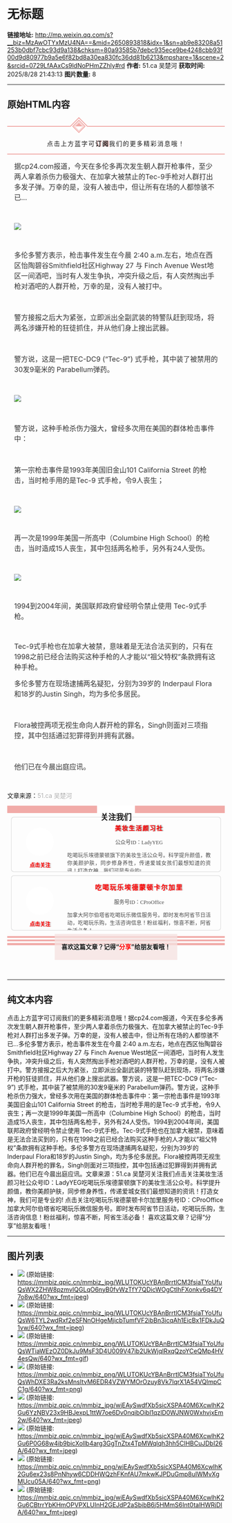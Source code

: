 # 无标题

**链接地址:** http://mp.weixin.qq.com/s?__biz=MzAwOTYxMzU4NA==&mid=2650893818&idx=1&sn=ab9e83208a51253b0dbf7cbc93d9a138&chksm=80a93585b7debc935ece9be4248cbb93f00d9d80977b9a5e6f82bd8a30ea830fc36dd81b6213&mpshare=1&scene=2&srcid=0729LfAAxCs9ldNoPHmZZhly#rd
**作者:** 51.ca 吴楚河
**获取时间:** 2025/8/28 21:43:13
**图片数量:** 8

---

## 原始HTML内容

<section style="box-sizing: border-box;"><section class="Powered-by-XIUMI V5" style="box-sizing: border-box;" powered-by="xiumi.us"><section class="" style="margin-top: 10px;margin-bottom: 10px;padding-top: 1.3em;box-sizing: border-box;"><section class="" style="border-top: 2px solid rgb(241, 171, 168);border-bottom: 2px solid rgb(241, 171, 168);box-sizing: border-box;"><section class="" style="box-sizing: border-box;"><section class="Powered-by-XIUMI V5" style="box-sizing: border-box;" powered-by="xiumi.us"><section class="" style="margin-top: -16px;margin-left: 30%;margin-right: 30%;box-sizing: border-box;"><section class="" style="display: inline-block;box-sizing: border-box;"><section style="transform: rotate(45deg);-webkit-transform: rotate(45deg);-moz-transform: rotate(45deg);-o-transform: rotate(45deg);box-sizing: border-box;"><section style="width: 30px;height: 30px;border-left: 2px solid rgb(241, 171, 168);border-top: 2px solid rgb(241, 171, 168);background-color: rgb(255, 255, 255) !important;box-sizing: border-box;"><section style="width: 22px;height: 22px;margin: 2px;border-width: 2px;border-style: solid;border-color: rgb(241, 171, 168);box-sizing: border-box;"><section style="width: 16px;height: 16px;margin: 1px auto auto;border-width: 1px;border-style: solid;border-color: rgb(241, 171, 168);box-sizing: border-box;"><section style="width: 0px;margin: 1px auto auto;border-left: 12px solid rgb(241, 171, 168);border-bottom: 12px solid transparent !important;box-sizing: border-box;"></section></section></section></section></section></section></section></section><section class="Powered-by-XIUMI V5" style="box-sizing: border-box;" powered-by="xiumi.us"><section class="" style="box-sizing: border-box;"><section class="" style="text-align: center;font-size: 14px;letter-spacing: 2px;box-sizing: border-box;"><p style="box-sizing: border-box;">点击上方蓝字可<span style="text-shadow: rgb(241, 171, 168) 2px 0px 2px;box-sizing: border-box;"><strong style="box-sizing: border-box;">订阅</strong></span>我们的更多精彩消息哦！</p></section></section></section></section></section></section></section><section class="Powered-by-XIUMI V5" style="box-sizing: border-box;" powered-by="xiumi.us"><section class="" style="box-sizing: border-box;"><section class="" style="box-sizing: border-box;"><p style="margin-right: 16px;margin-left: 16px;max-width: 100%;min-height: 1em;color: rgb(51, 51, 51);"><span style="max-width: 100%;font-size: 16px;box-sizing: border-box !important;word-wrap: break-word !important;">据cp24.com报道，今天在多伦多再次发生朝人群开枪事件，至少两人拿着杀伤力极强大、在加拿大被禁止的Tec-9手枪对人群打出多发子弹。万幸的是，没有人被击中，但让所有在场的人都惊骇不已...</span></p><p style="margin-right: 16px;margin-left: 16px;max-width: 100%;min-height: 1em;color: rgb(51, 51, 51);"><span style="max-width: 100%;font-size: 16px;box-sizing: border-box !important;word-wrap: break-word !important;"><br style="max-width: 100%;box-sizing: border-box !important;word-wrap: break-word !important;"></span></p><p style="margin-right: 16px;margin-left: 16px;max-width: 100%;min-height: 1em;color: rgb(51, 51, 51);"><img class="" data-copyright="0" data-ratio="0.5612903225806452" data-s="300,640" data-type="jpeg" data-w="620" data-src="https://mmbiz.qpic.cn/mmbiz_jpg/WLUTOKUcYBAnBrrtlCM3fsiaTYoUfuQsWX2ZHW8pzmvIQGLqO6nyB0fvWzTfY7QDicWOgCtIhFXonkv6q4DY7o8w/640?wx_fmt=jpeg" style="box-sizing: border-box !important;word-wrap: break-word !important;width: auto !important;visibility: visible !important;" src="./images/image_1.jpg"></p><p style="margin-right: 16px;margin-left: 16px;max-width: 100%;min-height: 1em;color: rgb(51, 51, 51);"><br style="max-width: 100%;box-sizing: border-box !important;word-wrap: break-word !important;"></p><p style="margin-right: 16px;margin-left: 16px;max-width: 100%;min-height: 1em;color: rgb(51, 51, 51);"><span style="max-width: 100%;font-size: 16px;box-sizing: border-box !important;word-wrap: break-word !important;">多伦多警方表示，枪击事件发生在今晨&nbsp;2:40 a.m.左右，地点在西区怡陶碧谷Smithfield社区Highway 27 与 Finch Avenue West地区一间酒吧，当时有人发生争执，冲突升级之后，有人突然掏出手枪对酒吧的人群开枪，万幸的是，没有人被打中。<br style="max-width: 100%;box-sizing: border-box !important;word-wrap: break-word !important;"></span></p><p style="margin-right: 16px;margin-left: 16px;max-width: 100%;min-height: 1em;color: rgb(51, 51, 51);"><span style="max-width: 100%;font-size: 16px;box-sizing: border-box !important;word-wrap: break-word !important;"><br style="max-width: 100%;box-sizing: border-box !important;word-wrap: break-word !important;"></span></p><p style="margin-right: 16px;margin-left: 16px;max-width: 100%;min-height: 1em;color: rgb(51, 51, 51);"><span style="max-width: 100%;font-size: 16px;box-sizing: border-box !important;word-wrap: break-word !important;">警方接报之后大为紧张，立即派出全副武装的特警队赶到现场，将两名涉嫌开枪的狂徒抓住，并从他们身上搜出武器。</span></p><p style="margin-right: 16px;margin-left: 16px;max-width: 100%;min-height: 1em;color: rgb(51, 51, 51);"><span style="max-width: 100%;font-size: 16px;box-sizing: border-box !important;word-wrap: break-word !important;"><br style="max-width: 100%;box-sizing: border-box !important;word-wrap: break-word !important;"></span></p><p style="margin-right: 16px;margin-left: 16px;max-width: 100%;min-height: 1em;color: rgb(51, 51, 51);"><span style="max-width: 100%;font-size: 16px;box-sizing: border-box !important;word-wrap: break-word !important;">警方说，这是一把TEC-DC9 (“Tec-9”) 式手枪，其中装了被禁用的30发9毫米的 Parabellum弹药。</span></p><p style="margin-right: 16px;margin-left: 16px;max-width: 100%;min-height: 1em;color: rgb(51, 51, 51);"><span style="max-width: 100%;font-size: 16px;box-sizing: border-box !important;word-wrap: break-word !important;"><br style="max-width: 100%;box-sizing: border-box !important;word-wrap: break-word !important;"></span></p><p style="margin-right: 16px;margin-left: 16px;max-width: 100%;min-height: 1em;color: rgb(51, 51, 51);"><img class="" data-copyright="0" data-ratio="0.73" data-s="300,640" data-type="jpeg" data-w="600" data-src="https://mmbiz.qpic.cn/mmbiz_jpg/WLUTOKUcYBAnBrrtlCM3fsiaTYoUfuQsW6TYL2wdRxf2eSFNnOHgeMjicbTumfVF2ibBn3icqAh1EicBx1FDkJuQ1vw/640?wx_fmt=jpeg" style="box-sizing: border-box !important;word-wrap: break-word !important;width: auto !important;visibility: visible !important;" src="./images/image_2.jpg"></p><p style="margin-right: 16px;margin-left: 16px;max-width: 100%;min-height: 1em;color: rgb(51, 51, 51);"><span style="max-width: 100%;font-size: 16px;box-sizing: border-box !important;word-wrap: break-word !important;"><br style="max-width: 100%;box-sizing: border-box !important;word-wrap: break-word !important;"></span></p><p style="margin-right: 16px;margin-left: 16px;max-width: 100%;min-height: 1em;color: rgb(51, 51, 51);"><span style="max-width: 100%;font-size: 16px;box-sizing: border-box !important;word-wrap: break-word !important;">警方说，这种手枪杀伤力强大，曾经多次用在美国的群体枪击事件中：<br style="max-width: 100%;box-sizing: border-box !important;word-wrap: break-word !important;"></span></p><p style="margin-right: 16px;margin-left: 16px;max-width: 100%;min-height: 1em;color: rgb(51, 51, 51);"><span style="max-width: 100%;font-size: 16px;box-sizing: border-box !important;word-wrap: break-word !important;"><br style="max-width: 100%;box-sizing: border-box !important;word-wrap: break-word !important;"></span></p><p style="margin-right: 16px;margin-left: 16px;max-width: 100%;min-height: 1em;color: rgb(51, 51, 51);"><span style="max-width: 100%;font-size: 16px;box-sizing: border-box !important;word-wrap: break-word !important;">第一宗枪击事件是1993年美国旧金山101 California Street 的枪击，当时枪手用的是Tec-9 式手枪，令9人丧生；</span></p><p style="margin-right: 16px;margin-left: 16px;max-width: 100%;min-height: 1em;color: rgb(51, 51, 51);"><span style="max-width: 100%;font-size: 16px;box-sizing: border-box !important;word-wrap: break-word !important;"><br style="max-width: 100%;box-sizing: border-box !important;word-wrap: break-word !important;"></span></p><p style="margin-right: 16px;margin-left: 16px;max-width: 100%;min-height: 1em;color: rgb(51, 51, 51);"><img class="" data-copyright="0" data-ratio="0.78125" data-type="gif" data-w="640" data-src="https://mmbiz.qpic.cn/mmbiz_png/WLUTOKUcYBAnBrrtlCM3fsiaTYoUfuQsWTiaWEzOZ0DkJu9MsF3D4U009V47ib2UkWjqlRxqQzoYCeQMp4HV4esQw/640?wx_fmt=gif" style="box-sizing: border-box !important;word-wrap: break-word !important;width: auto !important;visibility: visible !important;" src="./images/image_3.jpg"></p><p style="margin-right: 16px;margin-left: 16px;max-width: 100%;min-height: 1em;color: rgb(51, 51, 51);"><br style="max-width: 100%;box-sizing: border-box !important;word-wrap: break-word !important;"></p><p style="margin-right: 16px;margin-left: 16px;max-width: 100%;min-height: 1em;color: rgb(51, 51, 51);"><span style="max-width: 100%;font-size: 16px;box-sizing: border-box !important;word-wrap: break-word !important;">再一次是1999年美国一所高中（Columbine High School）的枪击，当时造成15人丧生，其中包括两名枪手，另外有24人受伤。<br style="max-width: 100%;box-sizing: border-box !important;word-wrap: break-word !important;"></span></p><p style="margin-right: 16px;margin-left: 16px;max-width: 100%;min-height: 1em;color: rgb(51, 51, 51);"><span style="max-width: 100%;font-size: 16px;box-sizing: border-box !important;word-wrap: break-word !important;"><br style="max-width: 100%;box-sizing: border-box !important;word-wrap: break-word !important;"></span></p><p style="margin-right: 16px;margin-left: 16px;max-width: 100%;min-height: 1em;color: rgb(51, 51, 51);"><img class="" data-copyright="0" data-ratio="1.22" data-s="300,640" data-type="png" data-w="500" data-src="https://mmbiz.qpic.cn/mmbiz_png/WLUTOKUcYBAnBrrtlCM3fsiaTYoUfuQsWhDXE3Ra2ksMnsItvM6EDR4VZWYMOrOzuy8Vk7IqrX1A54VQlmpCC1g/640?wx_fmt=png" style="box-sizing: border-box !important;word-wrap: break-word !important;width: auto !important;visibility: visible !important;" src="./images/image_4.jpg"></p><p style="margin-right: 16px;margin-left: 16px;max-width: 100%;min-height: 1em;color: rgb(51, 51, 51);"><br style="max-width: 100%;box-sizing: border-box !important;word-wrap: break-word !important;"></p><p style="margin-right: 16px;margin-left: 16px;max-width: 100%;min-height: 1em;color: rgb(51, 51, 51);"><span style="max-width: 100%;font-size: 16px;box-sizing: border-box !important;word-wrap: break-word !important;">1994到2004年间，美国联邦政府曾经明令禁止使用&nbsp;Tec-9式手枪。<br style="max-width: 100%;box-sizing: border-box !important;word-wrap: break-word !important;"></span></p><p style="margin-right: 16px;margin-left: 16px;max-width: 100%;min-height: 1em;color: rgb(51, 51, 51);"><br style="max-width: 100%;box-sizing: border-box !important;word-wrap: break-word !important;"></p><p style="margin-right: 16px;margin-left: 16px;max-width: 100%;min-height: 1em;color: rgb(51, 51, 51);"><span style="max-width: 100%;font-size: 16px;box-sizing: border-box !important;word-wrap: break-word !important;">Tec-9式手枪也在加拿大被禁，意味着是无法合法买到的，只有在1998之前已经合法购买这种手枪的人才能以“祖父特权”条款拥有这种手枪。</span></p><p style="margin-right: 16px;margin-left: 16px;max-width: 100%;min-height: 1em;color: rgb(51, 51, 51);"><span style="max-width: 100%;font-size: 16px;box-sizing: border-box !important;word-wrap: break-word !important;">多伦多警方在现场逮捕两名疑犯，分别为39岁的 Inderpaul Flora和18岁的Justin Singh，均为多伦多居民。</span></p><p style="margin-right: 16px;margin-left: 16px;max-width: 100%;min-height: 1em;color: rgb(51, 51, 51);"><span style="max-width: 100%;font-size: 16px;box-sizing: border-box !important;word-wrap: break-word !important;"><br style="max-width: 100%;box-sizing: border-box !important;word-wrap: break-word !important;"></span></p><p style="margin-right: 16px;margin-left: 16px;max-width: 100%;min-height: 1em;color: rgb(51, 51, 51);"><span style="max-width: 100%;font-size: 16px;box-sizing: border-box !important;word-wrap: break-word !important;">Flora被控两项无视生命向人群开枪的罪名，Singh则面对三项指控，其中包括通过犯罪得到并拥有武器。</span></p><p style="margin-right: 16px;margin-left: 16px;max-width: 100%;min-height: 1em;color: rgb(51, 51, 51);"><span style="max-width: 100%;font-size: 16px;box-sizing: border-box !important;word-wrap: break-word !important;"><br style="max-width: 100%;box-sizing: border-box !important;word-wrap: break-word !important;"></span></p><p style="margin-right: 16px;margin-left: 16px;max-width: 100%;min-height: 1em;color: rgb(51, 51, 51);"><span style="max-width: 100%;font-size: 16px;box-sizing: border-box !important;word-wrap: break-word !important;">他们已在今晨出庭应讯。</span></p><p style="box-sizing: border-box;"><br></p><p style="box-sizing: border-box;">文章来源：<span style="color: rgba(0, 0, 0, 0.3);">51.ca 吴楚河</span></p></section></section></section><section class="Powered-by-XIUMI V5" style="box-sizing: border-box;" powered-by="xiumi.us"><section class="" style="margin-top: 10px;margin-bottom: 10px;text-align: center;box-sizing: border-box;"><section class="" style="width: 100%;height: 1.2em;display: inline-block;vertical-align: middle;line-height: 1em;background-color: rgb(241, 171, 168);box-sizing: border-box;"><section class="" style="height: 100%;display: inline-block;vertical-align: middle;padding-top: 2px;padding-right: 8px;padding-left: 8px;background-color: rgb(255, 255, 255);font-size: 18px;box-sizing: border-box;"><p style="box-sizing: border-box;"><strong style="box-sizing: border-box;">关注我们</strong></p></section></section></section></section><section class="Powered-by-XIUMI V5" style="box-sizing: border-box;" powered-by="xiumi.us"><section class="" style="margin: 10px 0%;text-align: center;box-sizing: border-box;"><section class="" style="display: inline-block;width: 96%;vertical-align: top;overflow: hidden;height: 125px;border-style: solid;border-width: 0px;border-radius: 5px;border-color: rgb(164, 197, 244);padding-right: 10px;padding-left: 10px;box-shadow: rgb(133, 134, 135) 0px 0px 2px;box-sizing: border-box;"><section class="Powered-by-XIUMI V5" style="box-sizing: border-box;" powered-by="xiumi.us"><section class="" style="box-sizing: border-box;"><section class="" style="display: inline-block;vertical-align: middle;width: 23%;box-shadow: rgb(0, 0, 0) 0px 0px 0px;border-color: rgba(62, 62, 62, 0.37);border-width: 0px;border-radius: 2px;border-style: solid;box-sizing: border-box;"><section class="Powered-by-XIUMI V5" style="box-sizing: border-box;" powered-by="xiumi.us"><section class="" style="margin-top: 10px;margin-bottom: 10px;font-size: 13px;box-sizing: border-box;"><section class="" style="width: 5em;height: 5em;display: inline-block;border-radius: 100%;transform: rotate(0deg);-webkit-transform: rotate(0deg);-moz-transform: rotate(0deg);-o-transform: rotate(0deg);padding: 3px;background-color: rgba(255, 255, 255, 0.91);box-sizing: border-box;"><section class="" style="width: 100%;height: 100%;border-radius: 100%;background-position: 58.9612% 81.25%;background-repeat: no-repeat;background-size: 129.409%;box-shadow: rgba(255, 255, 255, 0.91) 0px 0px 0px;background-image: url(&quot;https://mmbiz.qpic.cn/mmbiz_jpg/wjEAySwdfXb5sicXSPA40M6XcwlhK2Gu6YzNBV23x9HBJexpL1ttW7oe6Dv0nqibOibl1qzlD0WJNW0WxhvjxEm2w/640?wx_fmt=jpeg&quot;);box-sizing: border-box;"><section class="" style="width: 100%;height: 100%;overflow: hidden;box-sizing: border-box;"><img class="" data-ratio="0.9859155" data-src="https://mmbiz.qpic.cn/mmbiz_jpg/wjEAySwdfXb5sicXSPA40M6XcwlhK2Gu6YzNBV23x9HBJexpL1ttW7oe6Dv0nqibOibl1qzlD0WJNW0WxhvjxEm2w/640?wx_fmt=jpeg" data-type="jpeg" data-w="142" style="width: 100%;height: 100%;opacity: 0;box-sizing: border-box;" src="./images/image_5.jpg"></section></section></section></section></section><section class="Powered-by-XIUMI V5" style="box-sizing: border-box;" powered-by="xiumi.us"><section class="" style="box-sizing: border-box;"><section class="" style="font-size: 12px;color: rgb(255, 0, 0);box-sizing: border-box;"><p style="box-sizing: border-box;"><span style="text-shadow: rgba(62, 62, 62, 0.37) 2px 0px 2px;box-sizing: border-box;"><strong style="box-sizing: border-box;">点击关注<br style="box-sizing: border-box;"></strong></span></p></section></section></section></section><section class="" style="display: inline-block;vertical-align: middle;width: 76%;box-shadow: rgb(0, 0, 0) 0px 0px 0px;padding-right: 10px;padding-left: 10px;box-sizing: border-box;"><section class="Powered-by-XIUMI V5" style="box-sizing: border-box;" powered-by="xiumi.us"><section class="" style="box-sizing: border-box;"><section class="" style="letter-spacing: 2px;color: rgb(255, 0, 0);box-sizing: border-box;"><p style="box-sizing: border-box;"><span style="text-shadow: rgba(62, 62, 62, 0.66) 2px 0px 2px;box-sizing: border-box;"><strong style="box-sizing: border-box;">美妆生活颜习社</strong></span></p></section></section></section><section class="Powered-by-XIUMI V5" style="box-sizing: border-box;" powered-by="xiumi.us"><section class="" style="box-sizing: border-box;"><section class="tn-yzk-fuid-text-98718-1517277466565" style="text-align: justify;font-size: 12px;color: rgb(72, 72, 72);box-sizing: border-box;"><p style="text-align: center;white-space: normal;box-sizing: border-box;"><span style="font-family: PingFangTC-light;box-sizing: border-box;">公众号ID：LadyYEG</span></p><p style="white-space: normal;box-sizing: border-box;"><span style="font-family: PingFangTC-light;box-sizing: border-box;">吃喝玩乐埃德蒙顿旗下的美妆生活公众号。科学提升颜值，教你美颜护肤，同步修身养性，传递爱城女孩们最想知道的资讯！打造女神，我们可是专业的!</span></p></section></section></section></section><section class="group-empty" style="display: inline-block;vertical-align: middle;width: 0%;box-shadow: rgb(0, 0, 0) 0px 0px 0px;border-color: rgb(113, 215, 0);border-width: 0px;border-radius: 0px;border-style: none;box-sizing: border-box;"></section></section></section><section class="Powered-by-XIUMI V5" style="box-sizing: border-box;" powered-by="xiumi.us"><section class="" style="box-sizing: border-box;"><section class="" style="text-align: left;box-sizing: border-box;"><p style="box-sizing: border-box;"><br style="box-sizing: border-box;"></p></section></section></section><section class="Powered-by-XIUMI V5" style="box-sizing: border-box;" powered-by="xiumi.us"><section class="" style="box-sizing: border-box;"><section class="" style="text-align: left;box-sizing: border-box;"><p style="box-sizing: border-box;"><br style="box-sizing: border-box;"></p></section></section></section><section class="Powered-by-XIUMI V5" style="box-sizing: border-box;" powered-by="xiumi.us"><section class="" style="box-sizing: border-box;"><section class="" style="text-align: left;box-sizing: border-box;"><p style="box-sizing: border-box;"><br style="box-sizing: border-box;"></p></section></section></section><section class="Powered-by-XIUMI V5" style="box-sizing: border-box;" powered-by="xiumi.us"><section class="" style="box-sizing: border-box;"><section class="" style="text-align: left;box-sizing: border-box;"><p style="box-sizing: border-box;"><br style="box-sizing: border-box;"></p></section></section></section></section><section class="" style="font-size: 0px;box-sizing: border-box;"><img class="" data-ratio="1" data-src="https://mmbiz.qpic.cn/mmbiz_jpg/wjEAySwdfXb5sicXSPA40M6XcwlhK2Gu6P0G68w4ib9bicXollb4arg3GgTnZtx4TpMWqlqh3hh5ClHBCuJDbI26A/640?wx_fmt=jpeg" data-type="jpeg" data-w="258" style="opacity: 0;vertical-align: top;display: inline-block;margin-top: -125px;height: 125px;max-height: 125px;min-height: 125px;width: 96%;box-sizing: border-box;" src="./images/image_6.jpg"> </section></section></section><section class="Powered-by-XIUMI V5" style="box-sizing: border-box;" powered-by="xiumi.us"><section class="" style="margin: 10px 0%;text-align: center;box-sizing: border-box;"><section class="" style="display: inline-block;width: 96%;vertical-align: top;overflow: hidden;height: 125px;border-style: solid;border-width: 0px;border-radius: 5px;border-color: rgb(164, 197, 244);padding-right: 10px;padding-left: 10px;box-shadow: rgb(133, 134, 135) 0px 0px 2px;box-sizing: border-box;"><section class="Powered-by-XIUMI V5" style="box-sizing: border-box;" powered-by="xiumi.us"><section class="" style="box-sizing: border-box;"><section class="" style="display: inline-block;vertical-align: middle;width: 23%;box-shadow: rgb(0, 0, 0) 0px 0px 0px;border-color: rgba(62, 62, 62, 0.37);border-width: 0px;border-radius: 2px;border-style: solid;box-sizing: border-box;"><section class="Powered-by-XIUMI V5" style="box-sizing: border-box;" powered-by="xiumi.us"><section class="" style="margin-top: 10px;margin-bottom: 10px;font-size: 13px;box-sizing: border-box;"><section class="" style="width: 5em;height: 5em;display: inline-block;border-radius: 100%;transform: rotate(0deg);-webkit-transform: rotate(0deg);-moz-transform: rotate(0deg);-o-transform: rotate(0deg);padding: 3px;background-color: rgba(255, 255, 255, 0.91);box-sizing: border-box;"><section class="" style="width: 100%;height: 100%;border-radius: 100%;background-position: center center;background-repeat: no-repeat;background-size: cover;box-shadow: rgba(255, 255, 255, 0.91) 0px 0px 0px;background-image: url(&quot;https://mmbiz.qpic.cn/mmbiz_png/wjEAySwdfXb5sicXSPA40M6XcwlhK2Gu6ex23s8PnNhyw6CDDHWQzhFKnfAU7mkwKJPDuGmp8uIWMvXgMUcu05A/640?wx_fmt=png&quot;);box-sizing: border-box;"><section class="" style="width: 100%;height: 100%;overflow: hidden;box-sizing: border-box;"><img class="" data-ratio="1.1734375" data-src="https://mmbiz.qpic.cn/mmbiz_png/wjEAySwdfXb5sicXSPA40M6XcwlhK2Gu6ex23s8PnNhyw6CDDHWQzhFKnfAU7mkwKJPDuGmp8uIWMvXgMUcu05A/640?wx_fmt=png" data-type="png" data-w="640" style="width: 100%;height: 100%;opacity: 0;box-sizing: border-box;" src="./images/image_7.jpg"></section></section></section></section></section><section class="Powered-by-XIUMI V5" style="box-sizing: border-box;" powered-by="xiumi.us"><section class="" style="box-sizing: border-box;"><section class="" style="font-size: 12px;color: rgb(255, 0, 0);box-sizing: border-box;"><p style="box-sizing: border-box;"><span style="text-shadow: rgba(62, 62, 62, 0.37) 2px 0px 2px;box-sizing: border-box;"><strong style="box-sizing: border-box;">点击关注<br style="box-sizing: border-box;"></strong></span></p></section></section></section></section><section class="" style="display: inline-block;vertical-align: middle;width: 76%;box-shadow: rgb(0, 0, 0) 0px 0px 0px;padding-right: 10px;padding-left: 10px;box-sizing: border-box;"><section class="Powered-by-XIUMI V5" style="box-sizing: border-box;" powered-by="xiumi.us"><section class="" style="box-sizing: border-box;"><section class="" style="font-size: 15px;letter-spacing: 2px;color: rgb(255, 0, 0);box-sizing: border-box;"><p style="box-sizing: border-box;"><span style="text-shadow: rgba(62, 62, 62, 0.37) 2px 0px 2px;box-sizing: border-box;"><strong style="box-sizing: border-box;">吃喝玩乐埃德蒙顿卡尔加里</strong></span></p></section></section></section><section class="Powered-by-XIUMI V5" style="box-sizing: border-box;" powered-by="xiumi.us"><section class="" style="box-sizing: border-box;"><section class="tn-yzk-fuid-text-98718-1517277466565" style="text-align: justify;font-size: 12px;color: rgb(72, 72, 72);box-sizing: border-box;"><p style="text-align: center;white-space: normal;box-sizing: border-box;"><span style="font-family: PingFangTC-light;box-sizing: border-box;">服务号ID：CProOffice<br style="box-sizing: border-box;"></span></p><p style="white-space: normal;box-sizing: border-box;"><span style="font-family: PingFangTC-light;box-sizing: border-box;">加拿大阿尔伯塔省吃喝玩乐微信服务号。即时发布阿省节日活动，吃喝玩乐购，生活咨询信息！粉丝福利，惊喜不断，阿省生活必备！</span></p></section></section></section></section><section class="group-empty" style="display: inline-block;vertical-align: middle;width: 0%;box-shadow: rgb(0, 0, 0) 0px 0px 0px;border-color: rgb(113, 215, 0);border-width: 0px;border-radius: 0px;border-style: none;box-sizing: border-box;"></section></section></section><section class="Powered-by-XIUMI V5" style="box-sizing: border-box;" powered-by="xiumi.us"><section class="" style="box-sizing: border-box;"><section class="" style="text-align: left;box-sizing: border-box;"><p style="box-sizing: border-box;"><br style="box-sizing: border-box;"></p></section></section></section><section class="Powered-by-XIUMI V5" style="box-sizing: border-box;" powered-by="xiumi.us"><section class="" style="box-sizing: border-box;"><section class="" style="text-align: left;box-sizing: border-box;"><p style="box-sizing: border-box;"><br style="box-sizing: border-box;"></p></section></section></section><section class="Powered-by-XIUMI V5" style="box-sizing: border-box;" powered-by="xiumi.us"><section class="" style="box-sizing: border-box;"><section class="" style="text-align: left;box-sizing: border-box;"><p style="box-sizing: border-box;"><br style="box-sizing: border-box;"></p></section></section></section><section class="Powered-by-XIUMI V5" style="box-sizing: border-box;" powered-by="xiumi.us"><section class="" style="box-sizing: border-box;"><section class="" style="text-align: left;box-sizing: border-box;"><p style="box-sizing: border-box;"><br style="box-sizing: border-box;"></p></section></section></section></section><section class="" style="font-size: 0px;box-sizing: border-box;"><img class="" data-ratio="0.8390625" data-src="https://mmbiz.qpic.cn/mmbiz_jpg/wjEAySwdfXb5sicXSPA40M6XcwlhK2Gu6CBtrrYbKHmOPVPXLUInH2GEJdP2aSbibB6j5HMmS6Int0talHWRjDIA/640?wx_fmt=jpeg" data-type="jpeg" data-w="640" style="opacity: 0;vertical-align: top;display: inline-block;margin-top: -125px;height: 125px;max-height: 125px;min-height: 125px;width: 96%;box-sizing: border-box;" src="./images/image_8.jpg"> </section></section></section><section class="Powered-by-XIUMI V5" style="box-sizing: border-box;" powered-by="xiumi.us"><section class="" style="margin-top: 1em;margin-bottom: 1em;text-align: center;box-sizing: border-box;"><section class="" style="margin-bottom: -1.85em;box-sizing: border-box;"><section style="height: 0.3em;margin-top: 0.3em;background-color: rgb(241, 171, 168);box-sizing: border-box;"></section><section style="height: 0.3em;margin-top: 0.3em;background-color: rgb(241, 171, 168);box-sizing: border-box;"></section><section style="height: 0.3em;margin-top: 0.3em;background-color: rgb(241, 171, 168);box-sizing: border-box;"></section></section><section class="" style="display: inline-block;vertical-align: bottom;line-height: 2.3em;background-color: rgba(246, 226, 224, 0.75);padding-left: 15px;padding-right: 15px;font-size: 14px;box-sizing: border-box;min-height: 2.3em !important;"><p style="box-sizing: border-box;"><span style="text-shadow: rgba(255, 255, 255, 0.91) 2px 0px 2px;box-sizing: border-box;"><strong style="box-sizing: border-box;">喜欢这篇文章？记得“<span style="text-shadow: rgba(255, 255, 255, 0.91) 2px 0px 2px;color: rgb(255, 0, 0);box-sizing: border-box;">分享</span>”给朋友看哦！</strong></span></p></section></section></section></section><p><br></p>

---

## 纯文本内容

点击上方蓝字可订阅我们的更多精彩消息哦！据cp24.com报道，今天在多伦多再次发生朝人群开枪事件，至少两人拿着杀伤力极强大、在加拿大被禁止的Tec-9手枪对人群打出多发子弹。万幸的是，没有人被击中，但让所有在场的人都惊骇不已...多伦多警方表示，枪击事件发生在今晨 2:40 a.m.左右，地点在西区怡陶碧谷Smithfield社区Highway 27 与 Finch Avenue West地区一间酒吧，当时有人发生争执，冲突升级之后，有人突然掏出手枪对酒吧的人群开枪，万幸的是，没有人被打中。警方接报之后大为紧张，立即派出全副武装的特警队赶到现场，将两名涉嫌开枪的狂徒抓住，并从他们身上搜出武器。警方说，这是一把TEC-DC9 (“Tec-9”) 式手枪，其中装了被禁用的30发9毫米的 Parabellum弹药。警方说，这种手枪杀伤力强大，曾经多次用在美国的群体枪击事件中：第一宗枪击事件是1993年美国旧金山101 California Street 的枪击，当时枪手用的是Tec-9 式手枪，令9人丧生；再一次是1999年美国一所高中（Columbine High School）的枪击，当时造成15人丧生，其中包括两名枪手，另外有24人受伤。1994到2004年间，美国联邦政府曾经明令禁止使用 Tec-9式手枪。Tec-9式手枪也在加拿大被禁，意味着是无法合法买到的，只有在1998之前已经合法购买这种手枪的人才能以“祖父特权”条款拥有这种手枪。多伦多警方在现场逮捕两名疑犯，分别为39岁的 Inderpaul Flora和18岁的Justin Singh，均为多伦多居民。Flora被控两项无视生命向人群开枪的罪名，Singh则面对三项指控，其中包括通过犯罪得到并拥有武器。他们已在今晨出庭应讯。文章来源：51.ca 吴楚河关注我们点击关注美妆生活颜习社公众号ID：LadyYEG吃喝玩乐埃德蒙顿旗下的美妆生活公众号。科学提升颜值，教你美颜护肤，同步修身养性，传递爱城女孩们最想知道的资讯！打造女神，我们可是专业的! 点击关注吃喝玩乐埃德蒙顿卡尔加里服务号ID：CProOffice加拿大阿尔伯塔省吃喝玩乐微信服务号。即时发布阿省节日活动，吃喝玩乐购，生活咨询信息！粉丝福利，惊喜不断，阿省生活必备！ 喜欢这篇文章？记得“分享”给朋友看哦！

---

## 图片列表

- ![](./images/image_1.jpg) (原始链接: https://mmbiz.qpic.cn/mmbiz_jpg/WLUTOKUcYBAnBrrtlCM3fsiaTYoUfuQsWX2ZHW8pzmvIQGLqO6nyB0fvWzTfY7QDicWOgCtIhFXonkv6q4DY7o8w/640?wx_fmt=jpeg)
- ![](./images/image_2.jpg) (原始链接: https://mmbiz.qpic.cn/mmbiz_jpg/WLUTOKUcYBAnBrrtlCM3fsiaTYoUfuQsW6TYL2wdRxf2eSFNnOHgeMjicbTumfVF2ibBn3icqAh1EicBx1FDkJuQ1vw/640?wx_fmt=jpeg)
- ![](./images/image_3.jpg) (原始链接: https://mmbiz.qpic.cn/mmbiz_png/WLUTOKUcYBAnBrrtlCM3fsiaTYoUfuQsWTiaWEzOZ0DkJu9MsF3D4U009V47ib2UkWjqlRxqQzoYCeQMp4HV4esQw/640?wx_fmt=gif)
- ![](./images/image_4.jpg) (原始链接: https://mmbiz.qpic.cn/mmbiz_png/WLUTOKUcYBAnBrrtlCM3fsiaTYoUfuQsWhDXE3Ra2ksMnsItvM6EDR4VZWYMOrOzuy8Vk7IqrX1A54VQlmpCC1g/640?wx_fmt=png)
- ![](./images/image_5.jpg) (原始链接: https://mmbiz.qpic.cn/mmbiz_jpg/wjEAySwdfXb5sicXSPA40M6XcwlhK2Gu6YzNBV23x9HBJexpL1ttW7oe6Dv0nqibOibl1qzlD0WJNW0WxhvjxEm2w/640?wx_fmt=jpeg)
- ![](./images/image_6.jpg) (原始链接: https://mmbiz.qpic.cn/mmbiz_jpg/wjEAySwdfXb5sicXSPA40M6XcwlhK2Gu6P0G68w4ib9bicXollb4arg3GgTnZtx4TpMWqlqh3hh5ClHBCuJDbI26A/640?wx_fmt=jpeg)
- ![](./images/image_7.jpg) (原始链接: https://mmbiz.qpic.cn/mmbiz_png/wjEAySwdfXb5sicXSPA40M6XcwlhK2Gu6ex23s8PnNhyw6CDDHWQzhFKnfAU7mkwKJPDuGmp8uIWMvXgMUcu05A/640?wx_fmt=png)
- ![](./images/image_8.jpg) (原始链接: https://mmbiz.qpic.cn/mmbiz_jpg/wjEAySwdfXb5sicXSPA40M6XcwlhK2Gu6CBtrrYbKHmOPVPXLUInH2GEJdP2aSbibB6j5HMmS6Int0talHWRjDIA/640?wx_fmt=jpeg)
